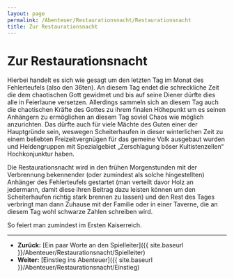 ```yaml
---
layout: page
permalink: /Abenteuer/Restaurationsnacht/Restaurationsnacht
title: Zur Restaurationsnacht
---
```


# Zur Restaurationsnacht

Hierbei handelt es sich wie gesagt um den letzten Tag im Monat des Fehlerteufels (also den 36ten). An diesem Tag endet die schreckliche Zeit die dem chaotischen Gott gewidmet und bis auf seine Diener dürfte dies alle in Feierlaune versetzen. Allerdings sammeln sich an diesem Tag auch die chaotischen Kräfte des Gottes zu ihrem finalen Höhepunkt um es seinen Anhängern zu ermöglichen an diesem Tag soviel Chaos wie möglich anzurichten. Das dürfte auch für viele Mächte des Guten einer der Hauptgründe sein, weswegen Scheiterhaufen in dieser winterlichen Zeit zu einem beliebten Freizeitvergnügen für das gemeine Volk ausgebaut wurden und Heldengruppen mit Spezialgebiet &bdquo;Zerschlagung böser Kultistenzellen&ldquo; Hochkonjunktur haben.

Die Restaurationsnacht wird in den frühen Morgenstunden mit der Verbrennung bekennender (oder zumindest als solche hingestellten) Anhänger des Fehlerteufels gestartet (man verteilt davor Holz an jedermann, damit diese ihren Beitrag dazu leisten können um den Scheiterhaufen richtig stark brennen zu lassen) und den Rest des Tages verbringt man dann Zuhause mit der Familie oder in einer Taverne, die an diesem Tag wohl schwarze Zahlen schreiben wird.

So feiert man zumindest im Ersten Kaiserreich.

***

- **Zurück:** [Ein paar Worte an den Spielleiter]({{ site.baseurl }}/Abenteuer/Restaurationsnacht/Spielleiter)
- **Weiter:** [Einstieg ins Abenteuer]({{ site.baseurl }}/Abenteuer/Restaurationsnacht/Einstieg)
